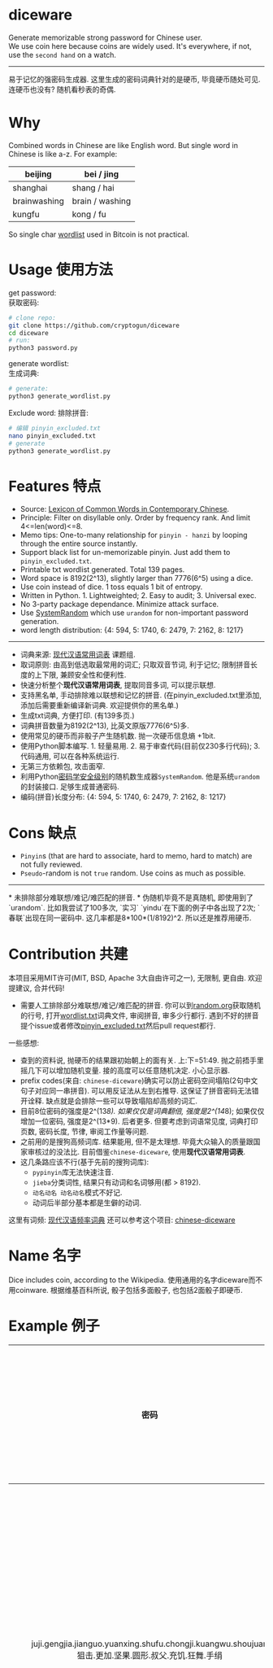 # diceware
Generate memorizable strong password for Chinese user.   
We use coin here because coins are widely used. It's everywhere, if not, use the `second hand` on a watch.   
<hr>
易于记忆的强密码生成器.   
这里生成的密码词典针对的是硬币, 毕竟硬币随处可见. 连硬币也没有? 随机看秒表的奇偶.   

# Why
Combined words in Chinese are like English word. But single word in Chinese is like a-z. For example:  

|beijing|bei / jing|
|---|---|
|shanghai|shang / hai|
|brainwashing|brain / washing|
|kungfu|kong / fu|

So single char [wordlist](https://github.com/bitcoin/bips/blob/master/bip-0039/chinese_simplified.txt) used in Bitcoin is not practical.   

# Usage 使用方法
get password:  
获取密码:
```bash
# clone repo:
git clone https://github.com/cryptogun/diceware
cd diceware
# run:
python3 password.py
```
generate wordlist:  
生成词典:
```bash
# generate:
python3 generate_wordlist.py
```

Exclude word:
排除拼音:
```bash
# 编辑 pinyin_excluded.txt
nano pinyin_excluded.txt
# generate
python3 generate_wordlist.py

```


# Features 特点
* Source: [Lexicon of Common Words in Contemporary Chinese](https://gist.github.com/indiejoseph/eae09c673460aa0b56db).
* Principle: Filter on disyllable only. Order by frequency rank. And limit 4<=len(word)<=8.
* Memo tips: One-to-many relationship for `pinyin - hanzi` by looping through the entire source instantly.
* Support black list for un-memorizable pinyin. Just add them to `pinyin_excluded.txt`.
* Printable txt wordlist generated. Total 139 pages.
* Word space is 8192(2^13), slightly larger than 7776(6^5) using a dice.
* Use coin instead of dice. 1 toss equals 1 bit of entropy.
* Written in Python. 1. Lightweighted; 2. Easy to audit; 3. Universal exec.
* No 3-party package dependance. Minimize attack surface.
* Use [SystemRandom](https://stackoverflow.com/questions/20936993/how-can-i-create-a-random-number-that-is-cryptographically-secure-in-python) which use `urandom` for non-important password generation.
* word length distribution: {4: 594, 5: 1740, 6: 2479, 7: 2162, 8: 1217}
<hr>

- 词典来源: [现代汉语常用词表](https://gist.github.com/indiejoseph/eae09c673460aa0b56db) 课题组.
- 取词原则: 由高到低选取最常用的词汇; 只取双音节词, 利于记忆; 限制拼音长度的上下限, 兼顾安全性和便利性.
- 快速分析整个**现代汉语常用词表**, 提取同音多词, 可以提示联想.
- 支持黑名单, 手动排除难以联想和记忆的拼音. (在pinyin_excluded.txt里添加, 添加后需要重新编译新词典. 欢迎提供你的黑名单.)
- 生成txt词典, 方便打印. (有139多页.)
- 词典拼音数量为8192(2^13), 比英文原版7776(6^5)多.
- 使用常见的硬币而非骰子产生随机数. 抛一次硬币信息熵 +1bit.
- 使用Python脚本编写. 1. 轻量易用. 2. 易于审查代码(目前仅230多行代码); 3. 代码通用, 可以在各种系统运行.
- 无第三方依赖包, 攻击面窄.
- 利用Python[密码学安全级别](https://stackoverflow.com/questions/20936993/how-can-i-create-a-random-number-that-is-cryptographically-secure-in-python)的随机数生成器`SystemRandom`. 他是系统`urandom`的封装接口. 足够生成普通密码.  
- 编码(拼音)长度分布: {4: 594, 5: 1740, 6: 2479, 7: 2162, 8: 1217}

# Cons 缺点
- `Pinyin`s (that are hard to associate, hard to memo, hard to match) are not fully reviewed.
- `Pseudo`-random is not `true` random. Use coins as much as possible.
<hr>
* 未排除部分难联想/难记/难匹配的拼音.
* 伪随机毕竟不是真随机, 即使用到了`urandom`. 比如我尝试了100多次, `实习` `yindu`在下面的例子中各出现了2次; `春联`出现在同一密码中. 这几率都是8*100*(1/8192)^2. 所以还是推荐用硬币.

# Contribution 共建
本项目采用MIT许可(MIT, BSD, Apache 3大自由许可之一), 无限制, 更自由. 欢迎提建议, 合并代码!

- 需要人工排除部分难联想/难记/难匹配的拼音. 你可以到[random.org](https://www.random.org/integers/?num=1&min=1&max=8192&col=1&base=10&format=plain&rnd=new)获取随机的行号, 打开[wordlist.txt](https://github.com/cryptogun/diceware/blob/master/wordlist.txt)词典文件, 审阅拼音, 审多少行都行. 遇到不好的拼音提个issue或者修改[pinyin_excluded.txt](https://github.com/cryptogun/diceware/blob/master/pinyin_excluded.txt)然后pull request都行.

一些感想:

* 查到的资料说, 抛硬币的结果跟初始朝上的面有关. 上:下=51:49. 抛之前捂手里摇几下可以增加随机变量. 接的高度可以任意随机决定. 小心显示器.
* prefix codes(来自: `chinese-diceware`)确实可以防止密码空间塌陷(2句中文句子对应同一串拼音). 可以用反证法从左到右推导. 这保证了拼音密码无法错开诠释. 缺点就是会排除一些可以导致塌陷却高频的词汇.
* 目前8位密码的强度是2^(13*8). 如果仅仅是词典翻倍, 强度是2^(14*8); 如果仅仅增加一位密码, 强度是2^(13*9). 后者更多. 但要考虑到词语常见度, 词典打印页数, 密码长度, 节律, 审阅工作量等问题.
* 之前用的是搜狗高频词库. 结果能用, 但不是太理想. 毕竟大众输入的质量跟国家审核过的没法比. 目前借鉴`chinese-diceware`, 使用**现代汉语常用词表**.
* 这几条路应该不行(基于先前的搜狗词库):
    - `pypinyin`库无法快速注音.
    - `jieba`分类词性, 结果只有动词和名词够用(都 > 8192).
    - `动名动名 动名动名`模式不好记.
    - 动词后半部分基本都是生僻的动词.

这里有词频: [现代汉语频率词典](http://www.unicode.org/reports/tr38/#kHanyuPinlu)
还可以参考这个项目: [chinese-diceware](https://github.com/cfbao/chinese-diceware)

# Name 名字
Dice includes coin, according to the Wikipedia.
使用通用的名字diceware而不用coinware. 根据维基百科所说, 骰子包括多面骰子, 也包括2面骰子即硬币. 

# Example 例子
|密码|联想 越具体/奇异/逼真越好|
|:-:|:-|
|juji.gengjia.jianguo.yuanxing.shufu.chongji.kuangwu.shoujuan<br>狙击.更加.坚果.圆形.叔父.充饥.狂舞.手绢|狙击远处的一颗圆形的坚果, 越狙越坚硬. 叔父为了充饥, 狂舞手绢.|
|xiantiao.lianmang.jieli.jiyu.wannian.paizi.bucuo.kaifang<br>线条.连忙.接力.急于.晚年.牌子.不错.开放|拿起线条连忙赶去接力, 太急于求成了. 小平晚年看见资本主义的牌子不错, 决定改革开放.|
|tengfei.wugu.weichi.daxiao.rongxing.jingdi.wanxiang.tuichi<br>腾飞.五谷.维持.大小.荣幸.劲敌.万象.推迟|腾飞的五谷居然能够维持大小! 很荣幸能遇到劲敌, 他居然把一万头大象都给推迟了.|
|daode.yinmu.xiama.tuzai.neihang.shixing.touchan.shoujie<br>道德.银幕.下马.屠宰.内行.施行.投产.首届|道德只有在银幕上才能见到. 他一下马就屠宰狗肉. 内行人施行并投产, 那是首届, 头一遭.|
|zhuyi.beihou.shumian.weiyue.teyao.yishan.yinyong.fangfu<br>主意.背后.书面.违约.特要.衣衫.饮用.防腐|出的什么馊主意, 居然叫我背后书面违约. 死之前还不忘特别要一件上衣衫, 还要饮用防腐剂!|
|gushi.tanlun.rongren.suoyou.huanghai.fenbu.dongdang.shenyin<br>股市.谈论.容忍.所有.黄海.分布.动荡.呻吟|想要参与股市谈论, 就得容忍所有的意见. 小鬼子查探黄海的分布情况, 动荡的年代到处都是痛苦的呻吟.|
|zijue.haoshi.chaoe.yindu.huijian.zuijiao.chaoqi.neibu<br>自决.好事.超额.引渡.回见.嘴角.潮气.内部|民族自决是好事, 你看美国都超额引渡非法移民了. 回头看看那些难民, 嘴角的潮气都从内部渗出来了.|
|qiaoran.tiaopi.pojiu.beibu.qili.ruhe.yinshui.renli<br>悄然.调皮.破旧.背部.气力.如何.引水.人力|悄悄然, 调皮的你把我的椅子换了个破旧的背部. 气力如何? 西部凿壁引水需要人力.|
|dayu.zhanshu.shengzi.zengjia.chazui.mingri.daixie.shouling<br>大雨.战书.生字.增加.插嘴.明日.代谢.守灵|战场上的大雨, 淋湿和模糊了战书, 生字增加了. 花朵插嘴, 明日就代谢了, 像黛玉那样守灵.|
|zhengzhi.guanqu.huoguang.qiangdu.zhuce.zhuanke.yuwen.fenyong<br>正值.灌渠.火光.强度.注册.专科.语文.粪泳|正值雨水灌渠的时节, 日夜赶工, 火光强度却远远不够.  一个注册专科护士却想教语文? 先到粪池里游泳一圈.|
|pendi.pixie.yuanxing.weizhu.zangzu.tianxian.shixi.renshi<br>盆地.皮鞋.圆形.为主.藏族.天仙.实习.人世|盆地就像皮鞋, 以圆形为主. 藏族都是天仙呐, 到人世间实习来了, 怪不得住那么高.|
|genzhe.shangu.benyi.shousuo.shuilv.weifan.yecai.guoqing<br>跟着.山姑.本意.售锁.税率.违反.野菜.国庆|跟着山姑本意是想售锁, 没想到违反了税率, 这个国庆只能吃野菜充饥了. 都反了啊.|
|guina.haosheng.zuihou.bochang.chahuo.junheng.zhenqing.shenyi<br>鬼拿.耗声.最后.波长.查获.均衡.真情.深意|鬼拿耗子的声音, 那是最后的波长. 今天查获的茶货比较均衡, 有真情, 有深意.|
|haian.weirao.tongche.fuxi.yishu.fangkong.bianji.dayi<br>海岸.胃要.通车.复习.医书.防空.变机.打蚁|海岸线像个胃一样, 要通车了. 有位帅哥在车上复习医书. 海上要防空啊, 所以火车就变成了飞机, 把地上的一只蚂蚁打死了.|
|fankang.xiangdai.shenzhou.shixi.mingri.menkan.tuidong.xuedi<br>反抗.想待.神州.实习.明日.门槛.推动.雪地|非法移民遇到恶人不敢反抗, 因为想待在神州大地上实习. 雪太大了, 明日要把门槛拆了才能推动雪地.|
|chouti.shouduan.guandao.pojie.liannian.danshui.songxie.yindu<br>抽屉.手断.管道.破解.连年.淡水.松懈.印度|抽屉把手指给夹断了, 骨头露了出来. 喜马拉雅山上的管道经过破解, 连年都有淡水, 一旦松懈下来, 让印度给污染了.|
|chibang.weixin.mifeng.jiaohuo.diaoke.pingyong.peiyu.liushui<br>翅膀.微信.蜜蜂.交货.雕刻.平庸.培育.流水|翅膀上都印着微信二维码的蜜蜂过来交货了, 为了卖蜂蜜真实不遗余力. 这雕刻太平庸了, 你们学校都是培育流水线的吧?|
|huangyan.shangyou.diaodong.lvzhou.daoqi.benneng.mangmu.pinqiong<br>晃眼.上游.调动.绿洲.到期.本能.盲目.贫穷|敌人的飞机晃眼, 敌人的舰艇在上游, 我军调动一大批军队就像绿洲. 兵役到期, 由于人的本能, 盲目择业, 贫穷潦倒.|
|yishen.zaoyu.yujian.keben.dedao.hanyou.shengdi.siyi<br>蚁神.早语.遇见.课本.得道.汉游.胜地.司仪|蚁神很早就会说话了, 又遇见了语文课本. 得道之后来到汉地旅游,  居然在某胜地某了个主持仪式的职位.|
|jinqi.huaduo.shanye.daomei.minzhong.dahui.dengzi.ziji<br>近期.花朵.山野.倒霉.民众.大会.凳子.自己|近期, 花朵开满山野,  却被采花贼偷走了. 倒霉的民众开大会讨论, 凳子却要自己搬.|
|ningyuan.zonglan.muke.haozhao.lishun.caifa.xinpian.ganma<br>宁愿.粽蓝.木刻.好找.理顺.采伐.芯片.干嘛|屈原宁愿纵身蓝色的江底. 有人在船沿的木头上刻下标记, 靠岸后更好找. 把木头理顺后更好采伐, 要那么现代化的芯片自动化干嘛.|
|xiaoxiao.jianmo.ezhan.touhao.wucha.qiuhe.rongzhu.kuangjia<br>小小.缄默.恶战.头号.误差.求和.熔铸.框架|小小缄默了, 恶战需要在头上绑上号码. 由于枪械有误差, 只能求和了. 愤怒之下把他们都熔铸成了框架. 杀千刀的兵工厂!|
|zhanche.fenshao.cheli.yongren.jianxun.baodao.neizang.zisheng<br>战车.焚烧.撤离.佣人.简讯.报道.内脏.滋生|坦克战车被焚烧, 车里的佣人被活活烧死了. 按照简讯的报道, 他们内脏都滋生出来了.|
|tuichi.anjian.zaibian.weixie.sengren.qingshi.xingbing.zuse<br>推迟.安检.栽便.威胁.僧人.情史.性病.阻塞|你必须推迟安检, 否则我在包里中便威胁. 僧人也是有情史的, 因为染上了性病, 这条路被阻塞了, 不方便.|
|buliao.yansu.neige.yinci.mucao.xiexie.xiaofang.shimin<br>布料.严肃.内阁.因此.牧草.谢谢.消防.市民|因为布料起火事故, 需要严肃整顿内阁. 因此, 牧草们希望谢谢消防中队里的市民.|
|quanti.xiazi.yugan.bingqi.lengzhan.diya.yinjiu.canshu<br>全体.虾子.预感.冰期.冷战.低压.饮酒.惨输|全体虾子预感到冰期的到来. 冷战之下没有低压只有高压, 饮酒误事惨输.|
|jianfei.jixing.daxiao.ezhi.bobo.diguo.dingqi.loumian<br>减肥.畸形.大小.饿脂.饽饽.帝国.定期.露面|减肥减到畸形, 上大下小, 还说是饿脂. 饽饽帝国的伯伯还定期带着饽饽露面, 口水都三千尺了.|
